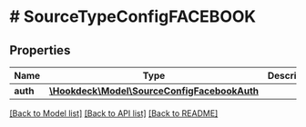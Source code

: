 # # SourceTypeConfigFACEBOOK

## Properties

Name | Type | Description | Notes
------------ | ------------- | ------------- | -------------
**auth** | [**\Hookdeck\Model\SourceConfigFacebookAuth**](SourceConfigFacebookAuth.md) |  | [optional]

[[Back to Model list]](../../README.md#models) [[Back to API list]](../../README.md#endpoints) [[Back to README]](../../README.md)
